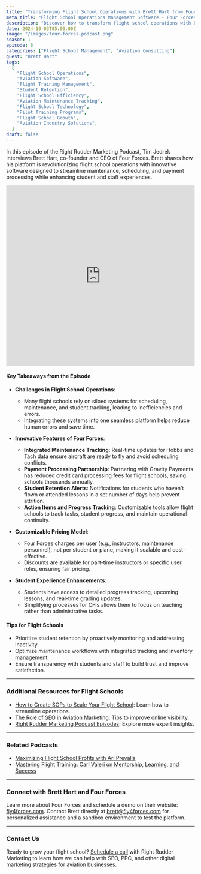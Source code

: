 ```yaml
---
title: "Transforming Flight School Operations with Brett Hart from Four Forces"
meta_title: "Flight School Operations Management Software - Four Forces with Brett Hart"
description: "Discover how to transform flight school operations with Brett Hart, CEO of Four Forces. Learn about flight training management software, reducing operational costs, improving student retention, and enhancing flight school efficiency through innovative technology solutions."
date: 2024-10-03T05:00:00Z
image: "/images/four-forces-podcast.png"
season: 1
episode: 8
categories: ["Flight School Management", "Aviation Consulting"]
guest: "Brett Hart"
tags:
  [
    "Flight School Operations",
    "Aviation Software",
    "Flight Training Management",
    "Student Retention",
    "Flight School Efficiency",
    "Aviation Maintenance Tracking",
    "Flight School Technology",
    "Pilot Training Programs",
    "Flight School Growth",
    "Aviation Industry Solutions",
  ]
draft: false
---
```


In this episode of the Right Rudder Marketing Podcast, Tim Jedrek interviews Brett Hart, co-founder and CEO of Four Forces. Brett shares how his platform is revolutionizing flight school operations with innovative software designed to streamline maintenance, scheduling, and payment processing while enhancing student and staff experiences.

<iframe width="100%" height="480" src="https://www.youtube.com/embed/D6pXqCcvu6U?si=aJa2f-PdzLDg7DNe" title="YouTube video player" frameborder="0" allow="accelerometer; autoplay; clipboard-write; encrypted-media; gyroscope; picture-in-picture; web-share" referrerpolicy="strict-origin-when-cross-origin" allowfullscreen></iframe>

#### Key Takeaways from the Episode

- **Challenges in Flight School Operations**:
  - Many flight schools rely on siloed systems for scheduling, maintenance, and student tracking, leading to inefficiencies and errors.
  - Integrating these systems into one seamless platform helps reduce human errors and save time.

- **Innovative Features of Four Forces**:
  - **Integrated Maintenance Tracking**: Real-time updates for Hobbs and Tach data ensure aircraft are ready to fly and avoid scheduling conflicts.
  - **Payment Processing Partnership**: Partnering with Gravity Payments has reduced credit card processing fees for flight schools, saving schools thousands annually.
  - **Student Retention Alerts**: Notifications for students who haven't flown or attended lessons in a set number of days help prevent attrition.
  - **Action Items and Progress Tracking**: Customizable tools allow flight schools to track tasks, student progress, and maintain operational continuity.

- **Customizable Pricing Model**:
  - Four Forces charges per user (e.g., instructors, maintenance personnel), not per student or plane, making it scalable and cost-effective.
  - Discounts are available for part-time instructors or specific user roles, ensuring fair pricing.

- **Student Experience Enhancements**:
  - Students have access to detailed progress tracking, upcoming lessons, and real-time grading updates.
  - Simplifying processes for CFIs allows them to focus on teaching rather than administrative tasks.

#### Tips for Flight Schools

- Prioritize student retention by proactively monitoring and addressing inactivity.
- Optimize maintenance workflows with integrated tracking and inventory management.
- Ensure transparency with students and staff to build trust and improve satisfaction.

---

### Additional Resources for Flight Schools

- [How to Create SOPs to Scale Your Flight School](https://rightruddermarketing.com/blog/how-to-create-sops-to-scale-your-flight-school/): Learn how to streamline operations.
- [The Role of SEO in Aviation Marketing](https://rightruddermarketing.com/blog/the-role-of-seo-in-elevating-flight-schools-to-the-top-of-the-page/): Tips to improve online visibility.
- [Right Rudder Marketing Podcast Episodes](https://rightruddermarketing.com/podcasts/): Explore more expert insights.

---

### Related Podcasts

- [Maximizing Flight School Profits with Ari Prevalla](https://rightruddermarketing.com/podcasts/maximizing-flight-school-profits-with-ari-prevalla/)
- [Mastering Flight Training: Carl Valeri on Mentorship, Learning, and Success](https://rightruddermarketing.com/podcasts/mastering-flight-training-carl-valeri-on-mentorship-learning-and-success/)

---

### Connect with Brett Hart and Four Forces

Learn more about Four Forces and schedule a demo on their website: [fly4forces.com](https://www.fly4forces.com). Contact Brett directly at brett@fly4forces.com for personalized assistance and a sandbox environment to test the platform.

---

### Contact Us

Ready to grow your flight school? [Schedule a call](https://rightruddermarketing.com/schedule-call/) with Right Rudder Marketing to learn how we can help with SEO, PPC, and other digital marketing strategies for aviation businesses.
